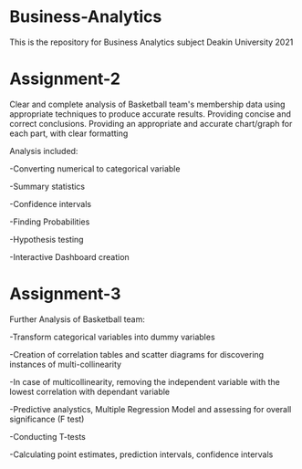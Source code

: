 # Business-Analytics
This is the repository for Business Analytics subject Deakin University 2021
# Assignment-2
Clear and complete analysis of Basketball team's membership data using appropriate techniques to produce accurate results.
Providing concise and correct conclusions. 
Providing an appropriate and accurate chart/graph for each part, with clear formatting

Analysis included:

-Converting numerical to categorical variable

-Summary statistics

-Confidence intervals

-Finding Probabilities

-Hypothesis testing

-Interactive Dashboard creation

# Assignment-3 
Further Analysis of Basketball team:

-Transform categorical variables into dummy variables

-Creation of correlation tables and scatter diagrams for discovering instances of multi-collinearity

-In case of multicollinearity, removing the independent variable with the lowest correlation with dependant variable

-Predictive analystics, Multiple Regression Model and assessing for overall significance (F test)

-Conducting T-tests

-Calculating point estimates, prediction intervals, confidence intervals

